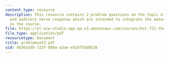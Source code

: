 ```yaml
---
content_type: resource
description: This resource contains 2 problem questions on the topic of afferent transmission
  and auditory nerve response which are intended to integrate the material learned
  in the course.
file: https://ol-ocw-studio-app-qa.s3.amazonaws.com/courses/hst-721-the-peripheral-auditory-system-fall-2005/4b36a3db723f889aa3aee524f5dd0526_problemset3.pdf
file_type: application/pdf
resourcetype: Document
title: problemset3.pdf
uid: 4b36a3db-723f-889a-a3ae-e524f5dd0526
---
```

